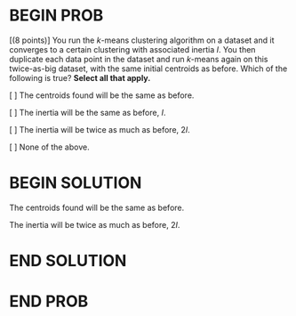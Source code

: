 # BEGIN PROB

\[(8 points)\] You run the $k$-means clustering algorithm on a dataset
and it converges to a certain clustering with associated inertia $I$.
You then duplicate each data point in the dataset and run $k$-means
again on this twice-as-big dataset, with the same initial centroids as
before. Which of the following is true? **Select all that apply.**

[ ] The centroids found will be the same as before.

[ ] The inertia will be the same as before, $I$.

[ ] The inertia will be twice as much as before, $2I$.

[ ] None of the above.

# BEGIN SOLUTION

The centroids found will be the same as before.

The inertia will be twice as much as before, $2I$.

# END SOLUTION

# END PROB